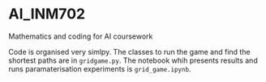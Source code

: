 # AI_INM702

Mathematics and coding for AI coursework

Code is organised very simlpy. The classes to run the game and find the shortest paths are in `gridgame.py`.
The notebook whih presents results and runs paramaterisation experiments is `grid_game.ipynb`. 

